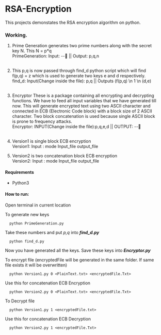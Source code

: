 
# RSA-Encryption

This projects demonstates the RSA encryption algorithm on python.

### Working.

1. Prime Generation generates two prime numbers along with the secret key N. This N = p*q <br />
PrimeGeneration: Input: --🦖 || Output: p,q,n <br /><br />
2. This p,q is now passed through find_d python script which will find f(p,q) = z which is used to generate two keys e and d respectively. <br />
find_d: Input(Change inside the file): p,q || Outputs (f(p,q) \n 1 \n (d,e)<br /><br />
3. Encryptor These is a package containing all encrypting and decrypting functions. We have to feed all input variables that we have generated till now. This will generate encrypted text using two ASCII character and connected in ECB (Electronic Code block) with a block size of 2 ASCII character. Two block concatenation is used because single ASCII block is prone to frequency attacks. <br />
Encryptor: INPUT(Change inside the file):p,q,e,d || OUTPUT: --🦖 <br /><br />
4. Version1 is single block ECB encryption <br />
Version1: Input : mode Input_file output_file<br />

5. Version2 is two concatenation block ECB encryption <br />
Version2: Input : mode Input_file output_file<br />

#### Requirements

- Python3

#### How to run:

Open terminal in current location<br />

To generate new keys<br />
```
  python PrimeGeneration.py
```
Take these numbers and put *p,q* into **_find_d.py_** <br />
```
  python find_d.py
```
Now you have generated all the keys. Save these keys into **_Encryptor.py_**

To encrypt file (encryptedFile will be generated in the same folder. If same file exists it will be overwritten)
```
  python Version1.py 0 <PlainText.txt> <encryptedFile.Txt>
```
Use this for concatenation ECB Encryption
```   
  python Version2.py 0 <PlainText.txt> <encryptedFile.Txt>
```
To Decrypt file 
```
  python Version1.py 1 <encryptedFile.txt>
```  
 Use this for concatenation ECB Decryption
```  
  python Version2.py 1 <encryptedFile.Txt>
```

